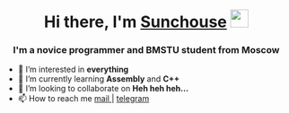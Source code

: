 <h1 align="center">Hi there, I'm <a href="https://github.com/Sunchouse" target="_blank">Sunchouse</a> 
<img src="https://github.com/blackcater/blackcater/raw/main/images/Hi.gif" height="32"/></h1>
<h3 align="center">I'm a novice programmer and BMSTU student from Moscow</h3>


- 👀 I’m interested in <strong>everything</strong>
- 🌱 I’m currently learning <strong>Assembly</strong> and <strong>C++</strong>
- 💞️ I’m looking to collaborate on <strong>Heh heh heh...</strong>
- 📫 How to reach me <a href = "mailto:twoydrug31@gmail.com"> mail </a>  | <a href="http://t.me/Volu[me]Up" rel="nofollow">telegram</a>

<!---
Sunchouse/Sunchouse is a ✨ special ✨ repository because its `README.md` (this file) appears on your GitHub profile.
You can click the Preview link to take a look at your changes.
--->
